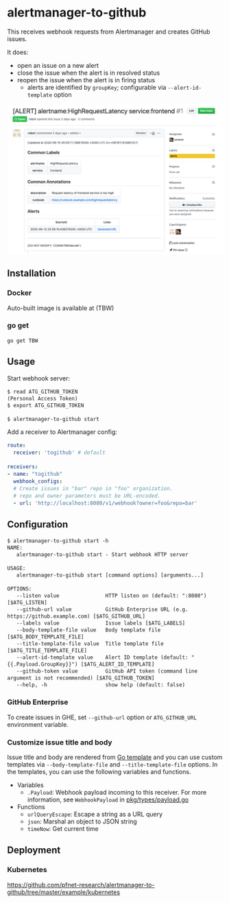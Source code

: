 # alertmanager-to-github

This receives webhook requests from Alertmanager and creates GitHub issues.

It does:
* open an issue on a new alert
* close the issue when the alert is in resolved status
* reopen the issue when the alert is in firing status
  * alerts are identified by `groupKey`; configurable via `--alert-id-template` option

<kbd>![screen shot](doc/screenshot.png)</kbd>

## Installation

### Docker

Auto-built image is available at (TBW)

### go get

```
go get TBW
```

## Usage

Start webhook server:

```
$ read ATG_GITHUB_TOKEN
(Personal Access Token)
$ export ATG_GITHUB_TOKEN

$ alertmanager-to-github start
```

Add a receiver to Alertmanager config:

```yaml
route:
  receiver: 'togithub' # default

receivers:
- name: "togithub"
  webhook_configs:
  # Create issues in "bar" repo in "foo" organization.
  # repo and owner parameters must be URL-encoded.
  - url: 'http://localhost:8080/v1/webhook?owner=foo&repo=bar'
```

## Configuration

```
$ alertmanager-to-github start -h
NAME:
   alertmanager-to-github start - Start webhook HTTP server

USAGE:
   alertmanager-to-github start [command options] [arguments...]

OPTIONS:
   --listen value               HTTP listen on (default: ":8080") [$ATG_LISTEN]
   --github-url value           GitHub Enterprise URL (e.g. https://github.example.com) [$ATG_GITHUB_URL]
   --labels value               Issue labels [$ATG_LABELS]
   --body-template-file value   Body template file [$ATG_BODY_TEMPLATE_FILE]
   --title-template-file value  Title template file [$ATG_TITLE_TEMPLATE_FILE]
   --alert-id-template value    Alert ID template (default: "{{.Payload.GroupKey}}") [$ATG_ALERT_ID_TEMPLATE]
   --github-token value         GitHub API token (command line argument is not recommended) [$ATG_GITHUB_TOKEN]
   --help, -h                   show help (default: false)
```

### GitHub Enterprise

To create issues in GHE, set `--github-url` option or `ATG_GITHUB_URL` environment variable.

### Customize issue title and body

Issue title and body are rendered from [Go template](https://golang.org/pkg/text/template/) and you can use custom templates via `--body-template-file` and `--title-template-file` options. In the templates, you can use the following variables and functions.

* Variables
    * `.Payload`: Webhook payload incoming to this receiver. For more information, see `WebhookPayload` in [pkg/types/payload.go](https://github.com/pfnet-research/alertmanager-to-github/blob/master/pkg/types/payload.go)
* Functions
    * `urlQueryEscape`: Escape a string as a URL query
    * `json`: Marshal an object to JSON string
    * `timeNow`: Get current time

## Deployment

### Kubernetes

https://github.com/pfnet-research/alertmanager-to-github/tree/master/example/kubernetes

